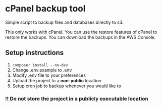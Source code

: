 # cPanel backup tool

Simple script to backup files and databases directly to s3.

This only works with cPanel. You can use the restore features of cPanel to restore the backups. You can download the backups in the AWS Console. 

## Setup instructions
1. `composer install --no-dev`
1. Change .env.example to .env
1. Modify .env file to your preferences
1. Upload the project to a **non-public** location
1. Setup cron job to backup whenever you would like to

### !! Do not store the project in a publicly executable location
